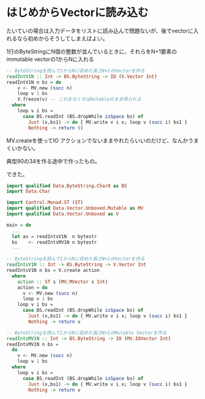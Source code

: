 # はじめからVectorに読み込む

たいていの場合は入力データをリストに読み込んで問題ないが、後でvectorに入れるなら初めからそうしてしまえばよい。

1行のByteStringにN個の整数が並んでいるときに、それらをN+1要素のimmutable vectorの1からNに入れる

```haskell
-- ByteStringを読んで1からNに収めた長さN+1のVectorを作る
readIntV1N :: Int -> BS.ByteString -> IO (V.Vector Int)
readIntV1N n bs = do
    v <- MV.new (succ n)
    loop v 1 bs
    V.freeze(v) -- これをなくせばmutableのまま得られる
  where
    loop v i bs =
      case BS.readInt (BS.dropWhile isSpace bs) of
        Just (x,bs1) -> do { MV.write v i x; loop v (succ i) bs1 }
        Nothing -> return ()
```

MV.createを使ってIO アクションでないままやれたらいいのだけど、なんかうまくいかない。

典型90の34を作る途中で作ったもの。

できた。

```haskell
import qualified Data.ByteString.Char8 as BS
import Data.Char

import Control.Monad.ST (ST)
import qualified Data.Vector.Unboxed.Mutable as MV
import qualified Data.Vector.Unboxed as V

main = do
  ...
  let as = readIntsV1N  n bytestr
  bs    <- readIntsMV1N n bytestr
  ...

-- ByteStringを読んで1からNに収めた長さN+1のVectorを作る
readIntsV1N :: Int -> BS.ByteString -> V.Vector Int
readIntsV1N n bs = V.create action
  where
    action :: ST s (MV.MVector s Int)
    action = do
      v <- MV.new (succ n)
      loop v 1 bs
    loop v i bs =
      case BS.readInt (BS.dropWhile isSpace bs) of
        Just (x,bs1) -> do { MV.write v i x; loop v (succ i) bs1 }
        Nothing -> return v

-- ByteStringを読んで1からNに収めた長さN+1のMutable Vectorを作る
readIntsMV1N :: Int -> BS.ByteString -> IO (MV.IOVector Int)
readIntsMV1N n bs =
  do
    v <- MV.new (succ n)
    loop v 1 bs
  where
    loop v i bs =
      case BS.readInt (BS.dropWhile isSpace bs) of
        Just (x,bs1) -> do { MV.write v i x; loop v (succ i) bs1 }
        Nothing -> return v
```



